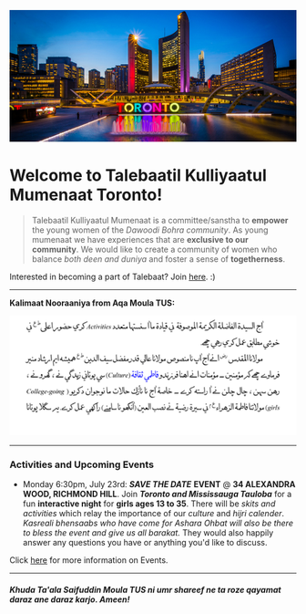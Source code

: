 ![toronto landscape](toronto_landscape.png.jpg)
# Welcome to Talebaatil Kulliyaatul Mumenaat Toronto! 


> Talebaatil Kulliyaatul Mumenaat is a committee/sanstha to **empower** the young women of the _Dawoodi Bohra community_.  As young mumenaat we have experiences that are **exclusive to our community**. We would like to create a community of women who balance _both deen and duniya_ and foster a sense of **togetherness**.

Interested in becoming a part of Talebaat? Join <a href="https://docs.google.com/forms/d/e/1FAIpQLScPm7-Wl1pFJNAHuVkmqWu45tZK1kGvBGPGvBR0rJDJgnmfLg/viewform?usp=sf_link">here</a>. :) 

* * *

**Kalimaat Nooraaniya from Aqa Moula TUS:** 

![moula bayan](activities_culture.png)


* * *


### Activities and Upcoming Events

*   Monday 6:30pm, July 23rd: ***SAVE THE DATE*** **EVENT** @ **34 ALEXANDRA WOOD, RICHMOND HILL**. Join ***Toronto and Mississauga Tauloba*** for a fun **interactive night** for **girls ages 13 to 35**. There will be *skits and activities* which relay the importance of our *culture* and *hijri calender*. *Kasreali bhensaabs who have come for Ashara Ohbat will also be there to bless the event and give us all barakat.* They would also happily answer any questions you have or anything you'd like to discuss.  

Click <a href="https://talebaattoronto.github.io/Events">here</a> for more information on Events. 

* * *


#### _Khuda Ta'ala Saifuddin Moula TUS ni umr shareef ne ta roze qayamat daraz ane daraz karjo. Ameen!_

